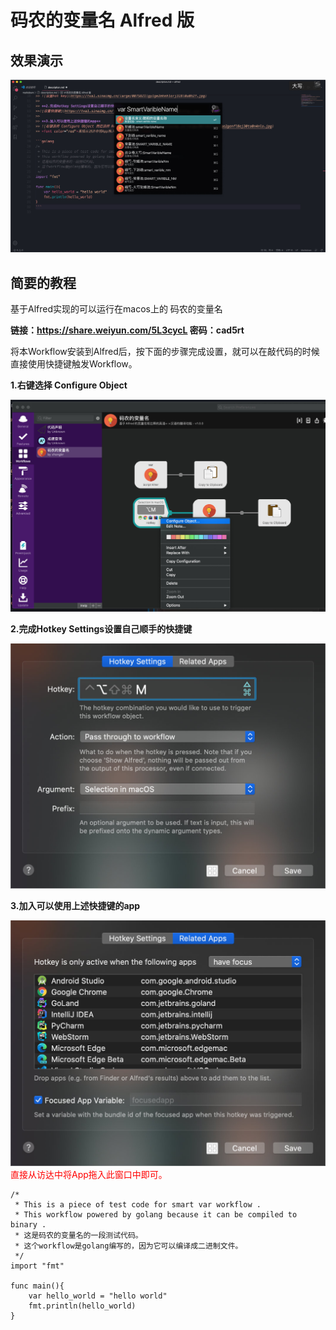 # 码农的变量名 Alfred 版

## 效果演示

![效果演示](./images/007S8ZIlgy1ge2ohqkufvj31io0u07wh.jpg)

## 简要的教程
基于Alfred实现的可以运行在macos上的 码农的变量名

**链接：https://share.weiyun.com/5L3cycL 密码：cad5rt**
>
将本Workflow安装到Alfred后，按下面的步骤完成设置，就可以在敲代码的时候直接使用快捷键触发Workflow。

**1.右键选择 Configure Object**


![设置hot key](./images/007S8ZIlgy1ge2mhnh1orj318l0u0h2f.jpg)

**2.完成Hotkey Settings设置自己顺手的快捷键**

![设置快捷键](./images/007S8ZIlgy1ge2mm3lpbvj30to0n44qp.jpg)

**3.加入可以使用上述快捷键的app**

![右键选择 Configure Object 然后选择 Related App](./images/007S8ZIlgy1ge2genfl8ej30to0n4nlo.jpg)
<font color="red">直接从访达中将App拖入此窗口中即可。</font>

```golang
/*
 * This is a piece of test code for smart var workflow .
 * This workflow powered by golang because it can be compiled to binary .
 * 这是码农的变量名的一段测试代码。
 * 这个workflow是golang编写的，因为它可以编译成二进制文件。
 */
import "fmt"

func main(){
    var hello_world = "hello world"
    fmt.println(hello_world)
}
```
